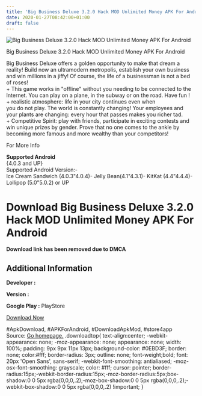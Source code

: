 ```yaml
---
title: 'Big Business Deluxe 3.2.0 Hack MOD Unlimited Money APK For Android'
date: 2020-01-27T08:42:00+01:00
draft: false
---
```


![Big Business Deluxe 3.2.0 Hack MOD Unlimited Money APK For Android](https://i0.wp.com/apkhome.net/wp-content/uploads/2016/11/Big-Business-Deluxe-3.2.0.png "Big Business Deluxe 3.2.0 Hack MOD Unlimited Money APK For Android")

  

Big Business Deluxe 3.2.0 Hack MOD Unlimited Money APK For Android

Big Business Deluxe offers a golden opportunity to make that dream a reality! Build now an ultramodern metropolis, establish your own business and win millions in a jiffy! Of course, the life of a businessman is not a bed of roses!  
\+ This game works in "offline" without you needing to be connected to the Internet. You can play on a plane, in the subway or on the road. Have fun !  
\+ realistic atmosphere: life in your city continues even when  
you do not play. The world is constantly changing! Your employees and your plants are changing: every hour that passes makes you richer tad.  
\+ Competitive Spirit: play with friends, participate in exciting contests and win unique prizes by gender. Prove that no one comes to the ankle by becoming more famous and more wealthy than your competitors!

For More Info

**Supported Android**  
{4.0.3 and UP}  
Supported Android Version:-  
Ice Cream Sandwich (4.0.3"4.0.4)- Jelly Bean(4.1"4.3.1)- KitKat (4.4"4.4.4)- Lollipop (5.0"5.0.2) or UP

Download Big Business Deluxe 3.2.0 Hack MOD Unlimited Money APK For Android
===========================================================================

**Download link has been removed due to DMCA**

Additional Information
----------------------

**Developer :**

**Version :**

**Google Play :** PlayStore

  

[Download Now](https://store4app.co/post/big-business-deluxe-3-2-0-hack-mod-unlimited-money-apk-for-android_1573671488)

  
#ApkDownload, #APKForAndroid, #DownloadApkMod, #store4app  
Source: [Go homepage.](https://store4app.co/post/big-business-deluxe-3-2-0-hack-mod-unlimited-money-apk-for-android_1573671488) .downloadtop{ text-align:center; -webkit-appearance: none; -moz-appearance: none; appearance: none; width: 100%; padding: 9px 9px 11px 13px; background-color: #0EBD3F; border: none; color:#fff; border-radius: 3px; outline: none; font-weight;bold; font: 20px 'Open Sans', sans-serif; -webkit-font-smoothing: antialiased; -moz-osx-font-smoothing: grayscale; color: #fff; cursor: pointer; border-radius:15px;-webkit-border-radius:15px;-moz-border-radius:5px;box-shadow:0 0 5px rgba(0,0,0,.2);-moz-box-shadow:0 0 5px rgba(0,0,0,.2);-webkit-box-shadow:0 0 5px rgba(0,0,0,.2) !important; }